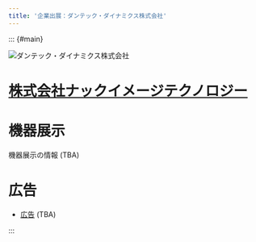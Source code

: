 ```yaml
---
title: '企業出展：ダンテック・ダイナミクス株式会社'
---
```


::: {#main}

![ダンテック・ダイナミクス株式会社](images/sponsors/dantec.png)

# [株式会社ナックイメージテクノロジー](https://www.dantecdynamics.com/ja/)

# 機器展示 <i class="fas fa-flask"></i>

機器展示の情報 (TBA)

<!-- # ランチョンセミナー <i class="fas fa-utensils"></i>

ランチョンセミナーの予定（TBA）-->

# 広告

- <i class="fas fa-ad"></i> [広告](files/sponsors/dantec/dantec.pdf) (TBA)

<!-- # カタログ

- <i class="fas fa-book-open"></i> [広告](files/sponosrs/nac/device.pdf) -->

:::
